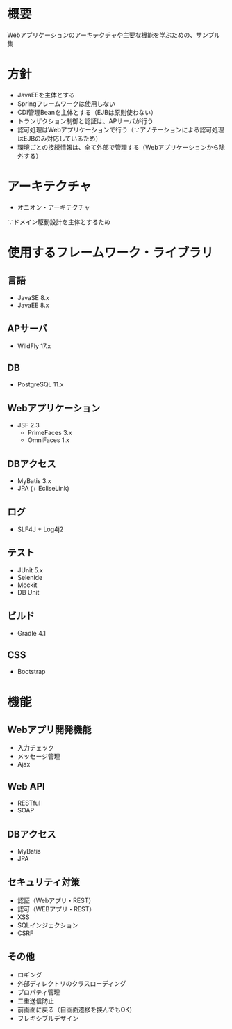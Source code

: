 # 概要
Webアプリケーションのアーキテクチャや主要な機能を学ぶための、サンプル集

# 方針
* JavaEEを主体とする
* Springフレームワークは使用しない
* CDI管理Beanを主体とする（EJBは原則使わない）
* トランザクション制御と認証は、APサーバが行う
* 認可処理はWebアプリケーションで行う（∵アノテーションによる認可処理はEJBのみ対応しているため）
* 環境ごとの接続情報は、全て外部で管理する（Webアプリケーションから除外する）

# アーキテクチャ
* オニオン・アーキテクチャ

∵ドメイン駆動設計を主体とするため

# 使用するフレームワーク・ライブラリ
## 言語
* JavaSE 8.x
* JavaEE 8.x

## APサーバ
* WildFly 17.x

## DB
* PostgreSQL 11.x

## Webアプリケーション
* JSF 2.3
  * PrimeFaces 3.x
  * OmniFaces 1.x

## DBアクセス
* MyBatis 3.x
* JPA (+ EcliseLink)

## ログ
* SLF4J + Log4j2

## テスト
* JUnit 5.x
* Selenide
* Mockit
* DB Unit

## ビルド
* Gradle 4.1

## CSS
* Bootstrap

# 機能
## Webアプリ開発機能
* 入力チェック
* メッセージ管理
* Ajax

## Web API
* RESTful
* SOAP

## DBアクセス
* MyBatis
* JPA

## セキュリティ対策
* 認証（Webアプリ・REST）
* 認可（WEBアプリ・REST）
* XSS
* SQLインジェクション
* CSRF

## その他
* ロギング
* 外部ディレクトリのクラスローディング
* プロパティ管理
* 二重送信防止
* 前画面に戻る（自画面遷移を挟んでもOK）
* フレキシブルデザイン
